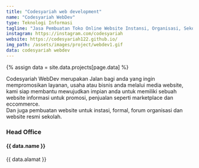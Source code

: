 ```yaml
---
title: "Codesyariah web development"
name: "Codesyariah WebDev"
type: Teknologi Informasi
tagline: "Jasa Pembuatan Toko Online Website Instansi, Organisasi, Sekolah Dan Lain-lain"
instagram: https://instagram.com/codesyariah
website: https://codesyariah122.github.io/
img_path: /assets/images/project/webdev1.gif
data: codesyariah webdev
---  
```

{% assign data = site.data.projects[page.data] %}

Codesyariah WebDev merupakan Jalan bagi anda yang ingin mempromosikan layanan, usaha atau bisnis anda melalui media website, kami siap membantu mewujudkan impian anda untuk memiliki sebuah website informasi untuk promosi, penjualan seperti marketplace dan eccommerce.  
Dan juga pembuatan website untuk instasi, formal, forum organisasi dan website resmi sekolah.

<h3>Head Office</h3>
<h4> {{ data.name }} </h4>
<p>{{ data.alamat }}</p>
